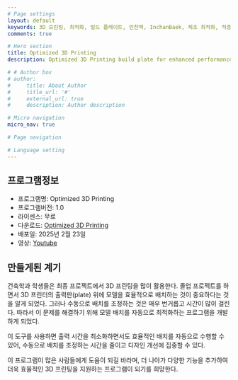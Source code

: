 ```yaml
---
# Page settings
layout: default
keywords: 3D 프린팅, 최적화, 빌드 플레이트, 인찬백, InchanBaek, 제조 최적화, 적층 제조, 3D 모델링, 3D 프린터, 프로토타이핑
comments: true

# Hero section
title: Optimized 3D Printing
description: Optimized 3D Printing build plate for enhanced performance and efficiency

# # Author box
# author:
#     title: About Author
#     title_url: '#'
#     external_url: true
#     description: Author description

# Micro navigation
micro_nav: true

# Page navigation

# Language setting
---
```


## 프로그램정보

- 프로그램명: Optimized 3D Printing
- 프로그램버전: 1.0
- 라이센스: 무료
- 다운로드: [Optimized 3D Printing](https://www.food4rhino.com/en/app/o3p-optimized-3d-printing?lang=en)
- 배포일: 2025년 2월 23일
- 영상: [Youtube](https://www.youtube.com/watch?v=9V6ruXDLyFY)

## 만들게된 계기

건축학과 학생들은 최종 프로젝트에서 3D 프린팅을 많이 활용한다. 졸업 프로젝트를 하면서 3D 프린터의 출력판(plate) 위에 모델을 효율적으로 배치하는 것이 중요하다는 것을 알게 되었다. 그러나 수동으로 배치를 조정하는 것은 매우 번거롭고 시간이 많이 걸린다. 따라서 이 문제를 해결하기 위해 모델 배치를 자동으로 최적화하는 프로그램을 개발하게 되었다.

 이 도구를 사용하면 출력 시간을 최소화하면서도 효율적인 배치를 자동으로 수행할 수 있어, 수동으로 배치를 조정하는 시간을 줄이고 디자인 개선에 집중할 수 있다.

이 프로그램이 많은 사람들에게 도움이 되길 바라며, 더 나아가 다양한 기능을 추가하여 더욱 효율적인 3D 프린팅을 지원하는 프로그램이 되기를 희망한다.

